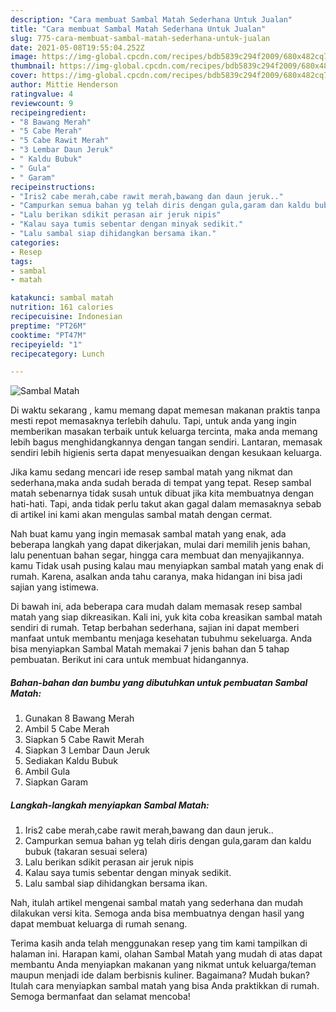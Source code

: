 ```yaml
---
description: "Cara membuat Sambal Matah Sederhana Untuk Jualan"
title: "Cara membuat Sambal Matah Sederhana Untuk Jualan"
slug: 775-cara-membuat-sambal-matah-sederhana-untuk-jualan
date: 2021-05-08T19:55:04.252Z
image: https://img-global.cpcdn.com/recipes/bdb5839c294f2009/680x482cq70/sambal-matah-foto-resep-utama.jpg
thumbnail: https://img-global.cpcdn.com/recipes/bdb5839c294f2009/680x482cq70/sambal-matah-foto-resep-utama.jpg
cover: https://img-global.cpcdn.com/recipes/bdb5839c294f2009/680x482cq70/sambal-matah-foto-resep-utama.jpg
author: Mittie Henderson
ratingvalue: 4
reviewcount: 9
recipeingredient:
- "8 Bawang Merah"
- "5 Cabe Merah"
- "5 Cabe Rawit Merah"
- "3 Lembar Daun Jeruk"
- " Kaldu Bubuk"
- " Gula"
- " Garam"
recipeinstructions:
- "Iris2 cabe merah,cabe rawit merah,bawang dan daun jeruk.."
- "Campurkan semua bahan yg telah diris dengan gula,garam dan kaldu bubuk (takaran sesuai selera)"
- "Lalu berikan sdikit perasan air jeruk nipis"
- "Kalau saya tumis sebentar dengan minyak sedikit."
- "Lalu sambal siap dihidangkan bersama ikan."
categories:
- Resep
tags:
- sambal
- matah

katakunci: sambal matah 
nutrition: 161 calories
recipecuisine: Indonesian
preptime: "PT26M"
cooktime: "PT47M"
recipeyield: "1"
recipecategory: Lunch

---
```



![Sambal Matah](https://img-global.cpcdn.com/recipes/bdb5839c294f2009/680x482cq70/sambal-matah-foto-resep-utama.jpg)

Di waktu  sekarang , kamu memang dapat memesan makanan praktis tanpa mesti repot memasaknya terlebih dahulu. Tapi, untuk anda yang ingin memberikan masakan terbaik untuk keluarga tercinta, maka anda memang lebih bagus menghidangkannya dengan tangan sendiri. Lantaran, memasak sendiri lebih higienis serta dapat menyesuaikan dengan kesukaan keluarga.

Jika kamu sedang mencari ide resep sambal matah yang nikmat dan sederhana,maka anda sudah berada di tempat yang tepat. Resep sambal matah  sebenarnya tidak susah untuk dibuat jika kita membuatnya dengan hati-hati. Tapi, anda tidak perlu takut akan gagal dalam memasaknya 
sebab di artikel ini kami akan mengulas sambal matah dengan cermat.  



Nah buat kamu yang ingin memasak sambal matah yang enak, ada beberapa langkah yang dapat dikerjakan, mulai dari memilih jenis bahan, lalu penentuan bahan segar, hingga cara membuat dan menyajikannya. kamu Tidak usah pusing kalau mau menyiapkan sambal matah yang enak di rumah. Karena, asalkan anda  tahu caranya, maka hidangan ini bisa jadi sajian yang istimewa.

Di bawah ini, ada beberapa cara mudah dalam memasak resep sambal matah yang siap dikreasikan. Kali ini, yuk kita coba kreasikan sambal matah sendiri di rumah. Tetap berbahan sederhana, sajian ini dapat memberi manfaat untuk membantu menjaga kesehatan tubuhmu sekeluarga. Anda bisa menyiapkan Sambal Matah memakai 7 jenis bahan dan 5 tahap pembuatan. Berikut ini cara untuk membuat hidangannya.

<!--inarticleads1-->

##### Bahan-bahan dan bumbu yang dibutuhkan untuk pembuatan Sambal Matah:

1. Gunakan 8 Bawang Merah
1. Ambil 5 Cabe Merah
1. Siapkan 5 Cabe Rawit Merah
1. Siapkan 3 Lembar Daun Jeruk
1. Sediakan  Kaldu Bubuk
1. Ambil  Gula
1. Siapkan  Garam




<!--inarticleads2-->

##### Langkah-langkah menyiapkan Sambal Matah:

1. Iris2 cabe merah,cabe rawit merah,bawang dan daun jeruk..
1. Campurkan semua bahan yg telah diris dengan gula,garam dan kaldu bubuk (takaran sesuai selera)
1. Lalu berikan sdikit perasan air jeruk nipis
1. Kalau saya tumis sebentar dengan minyak sedikit.
1. Lalu sambal siap dihidangkan bersama ikan.




Nah, itulah artikel mengenai  sambal matah  yang sederhana dan mudah dilakukan versi kita. Semoga anda bisa membuatnya dengan hasil yang dapat membuat keluarga di rumah senang. 

Terima kasih anda telah menggunakan resep yang tim kami tampilkan di halaman ini. Harapan kami, olahan  Sambal Matah yang mudah di atas dapat membantu Anda menyiapkan makanan yang nikmat untuk keluarga/teman maupun menjadi ide dalam berbisnis kuliner. Bagaimana? Mudah bukan? Itulah cara menyiapkan sambal matah yang bisa Anda praktikkan di rumah. Semoga bermanfaat dan selamat mencoba!

